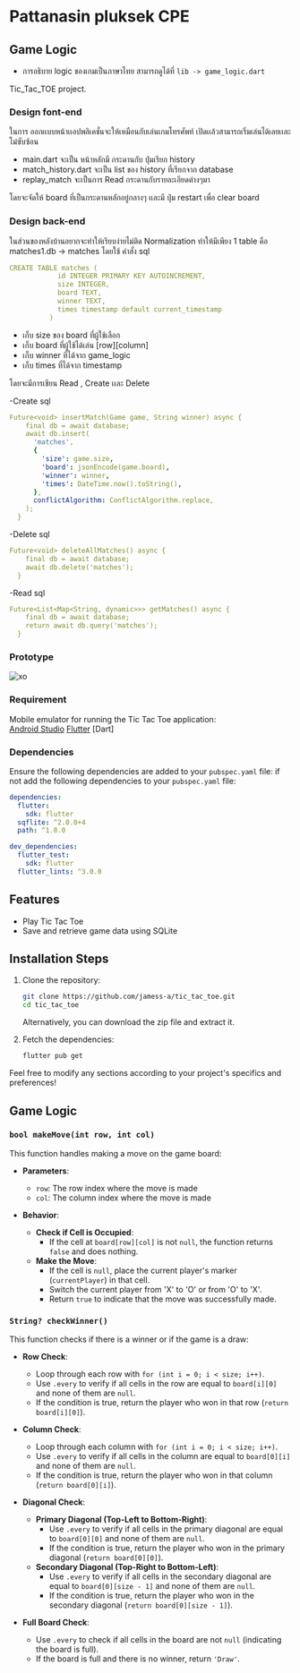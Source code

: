 # Pattanasin pluksek CPE

## Game Logic
- การอธิบาย logic ของเกมเป็นภาษาไทย สามารถดูได้ที่ `lib -> game_logic.dart`

Tic_Tac_TOE project.

### Design font-end 
ในการ ออกเเบบหน้าเเอปพลิเคชั่นจะให้เหมือนกับเล่นเกมโทรศัพท์ เปิดเเล้วสามารถเริ่มเล่นได้เลยเเละไม่ซับซ้อน 
- main.dart จะเป็น หน้าหลักมี กระดานกับ ปุ่มเรียก history
- match_history.dart จะเป็น list ของ history ที่เรียกจาก database
- replay_match จะเป็นการ Read กระดานกับรายละเอียดต่างๆมา


โดยจะจัดให้ board ที่เป็นกระดานหลักอยู่กลางๆ เเละมี ปุ่ม restart เพื่อ clear board

### Design back-end 
ในส่วนของหลังบ้านอยากจะทำให้เรียบง่ายไม่ติด Normalization ทำให้มีเพียง 1 table คือ matches1.db -> matches 
โดยใช้ คำสั่ง sql 
```yaml
CREATE TABLE matches (
            id INTEGER PRIMARY KEY AUTOINCREMENT,
            size INTEGER,
            board TEXT,
            winner TEXT,
            times timestamp default current_timestamp
          )
```
- เก็บ size ของ board ที่ผู้ใช้เลือก
- เก็บ board ที่ผู้ใช้ได้เล่น [row][column]
- เก็บ winner ที่ได้จาก game_logic 
- เก็บ times ที่ได้จาก timestamp 

โดยจะมีการเขียน Read , Create เเละ Delete


-Create sql 
```yaml
Future<void> insertMatch(Game game, String winner) async {
    final db = await database;
    await db.insert(
      'matches',
      {
        'size': game.size,
        'board': jsonEncode(game.board),
        'winner': winner,
        'times': DateTime.now().toString(),
      },
      conflictAlgorithm: ConflictAlgorithm.replace,
    );
  }
```
-Delete sql 
```yaml
Future<void> deleteAllMatches() async {
    final db = await database;
    await db.delete('matches'); 
  }
```
-Read sql
```yaml
Future<List<Map<String, dynamic>>> getMatches() async {
    final db = await database;
    return await db.query('matches');
  }
```

### Prototype
![xo](https://github.com/user-attachments/assets/a0a6e9ad-458f-4906-8aaf-a8609a167810)

### Requirement

Mobile emulator for running the Tic Tac Toe application:  
[Android Studio](https://developer.android.com/studio?hl=th)
[Flutter](https://docs.flutter.dev/get-started/install/windows/mobile)
[Dart]

### Dependencies

Ensure the following dependencies are added to your `pubspec.yaml` file:
if not add the following dependencies to your `pubspec.yaml` file:

```yaml
dependencies:
  flutter:
    sdk: flutter
  sqflite: ^2.0.0+4
  path: ^1.8.0

dev_dependencies:
  flutter_test:
    sdk: flutter
  flutter_lints: ^3.0.0
```

## Features

- Play Tic Tac Toe
- Save and retrieve game data using SQLite

## Installation Steps

1. Clone the repository:
    ```sh
    git clone https://github.com/jamess-a/tic_tac_toe.git
    cd tic_tac_toe
    ```
   Alternatively, you can download the zip file and extract it.

2. Fetch the dependencies:
    ```sh
    flutter pub get
    ```

Feel free to modify any sections according to your project's specifics and preferences!

## Game Logic

### `bool makeMove(int row, int col)`

This function handles making a move on the game board:

- **Parameters**:
  - `row`: The row index where the move is made
  - `col`: The column index where the move is made

- **Behavior**:
  - **Check if Cell is Occupied**:
    - If the cell at `board[row][col]` is not `null`, the function returns `false` and does nothing.
  - **Make the Move**:
    - If the cell is `null`, place the current player's marker (`currentPlayer`) in that cell.
    - Switch the current player from 'X' to 'O' or from 'O' to 'X'.
    - Return `true` to indicate that the move was successfully made.

### `String? checkWinner()`

This function checks if there is a winner or if the game is a draw:

- **Row Check**:
  - Loop through each row with `for (int i = 0; i < size; i++)`.
  - Use `.every` to verify if all cells in the row are equal to `board[i][0]` and none of them are `null`.
  - If the condition is true, return the player who won in that row (`return board[i][0]`).

- **Column Check**:
  - Loop through each column with `for (int i = 0; i < size; i++)`.
  - Use `.every` to verify if all cells in the column are equal to `board[0][i]` and none of them are `null`.
  - If the condition is true, return the player who won in that column (`return board[0][i]`).

- **Diagonal Check**:
  - **Primary Diagonal (Top-Left to Bottom-Right)**:
    - Use `.every` to verify if all cells in the primary diagonal are equal to `board[0][0]` and none of them are `null`.
    - If the condition is true, return the player who won in the primary diagonal (`return board[0][0]`).
  - **Secondary Diagonal (Top-Right to Bottom-Left)**:
    - Use `.every` to verify if all cells in the secondary diagonal are equal to `board[0][size - 1]` and none of them are `null`.
    - If the condition is true, return the player who won in the secondary diagonal (`return board[0][size - 1]`).

- **Full Board Check**:
  - Use `.every` to check if all cells in the board are not `null` (indicating the board is full).
  - If the board is full and there is no winner, return `'Draw'`.

